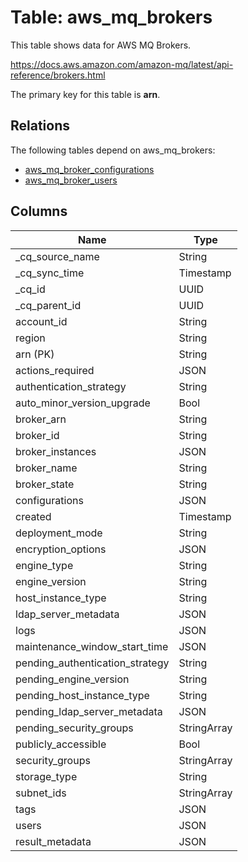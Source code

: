 # Table: aws_mq_brokers

This table shows data for AWS MQ Brokers.

https://docs.aws.amazon.com/amazon-mq/latest/api-reference/brokers.html

The primary key for this table is **arn**.

## Relations

The following tables depend on aws_mq_brokers:
  - [aws_mq_broker_configurations](aws_mq_broker_configurations)
  - [aws_mq_broker_users](aws_mq_broker_users)

## Columns

| Name          | Type          |
| ------------- | ------------- |
|_cq_source_name|String|
|_cq_sync_time|Timestamp|
|_cq_id|UUID|
|_cq_parent_id|UUID|
|account_id|String|
|region|String|
|arn (PK)|String|
|actions_required|JSON|
|authentication_strategy|String|
|auto_minor_version_upgrade|Bool|
|broker_arn|String|
|broker_id|String|
|broker_instances|JSON|
|broker_name|String|
|broker_state|String|
|configurations|JSON|
|created|Timestamp|
|deployment_mode|String|
|encryption_options|JSON|
|engine_type|String|
|engine_version|String|
|host_instance_type|String|
|ldap_server_metadata|JSON|
|logs|JSON|
|maintenance_window_start_time|JSON|
|pending_authentication_strategy|String|
|pending_engine_version|String|
|pending_host_instance_type|String|
|pending_ldap_server_metadata|JSON|
|pending_security_groups|StringArray|
|publicly_accessible|Bool|
|security_groups|StringArray|
|storage_type|String|
|subnet_ids|StringArray|
|tags|JSON|
|users|JSON|
|result_metadata|JSON|